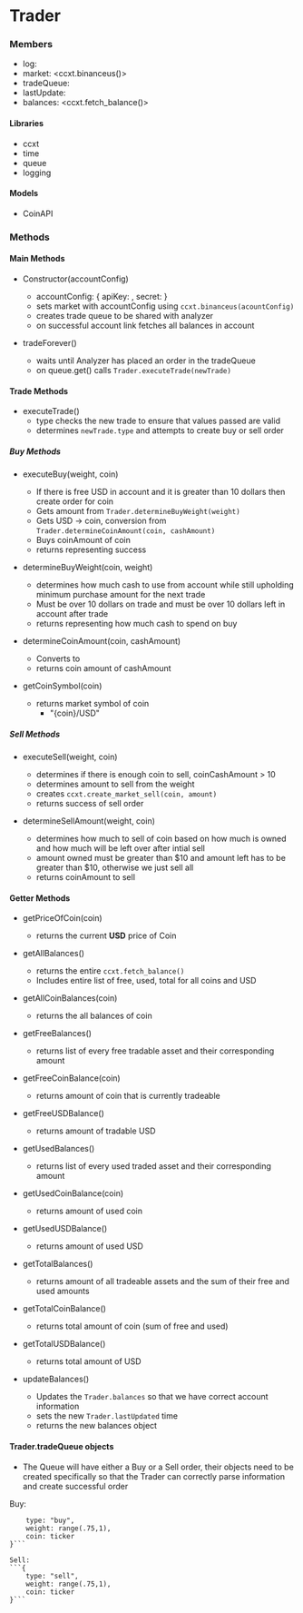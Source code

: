 <!--
    File: Trader.md
    Creator: Ernest M Duckworth IV
    Created: Tuesday Apr 19 2022 at 12:42:20 AM
    For: CryptoBot
    Description: This is the Design and Documentation file for Trader
--->
# Trader

### Members

- log: <logger>
- market: <ccxt.binanceus()>
- tradeQueue: <queue>
- lastUpdate: <timeStamp>
- balances: <ccxt.fetch_balance()>

#### Libraries

- ccxt
- time
- queue
- logging

#### Models

- CoinAPI

### Methods

#### Main Methods

- Constructor(accountConfig)
  - accountConfig: { apiKey: <apiKey>, secret: <secretKey>}
  - sets market with accountConfig using `ccxt.binanceus(acountConfig)`
  - creates trade queue to be shared with analyzer
  - on successful account link fetches all balances in account

- tradeForever()
  - waits until Analyzer has placed an order in the tradeQueue
  - on queue.get() calls `Trader.executeTrade(newTrade)`

#### Trade Methods
- executeTrade()
  - type checks the new trade to ensure that values passed are valid
  - determines `newTrade.type` and attempts to create buy or sell order

##### Buy Methods

- executeBuy(weight, coin)
  - If there is free USD in account and it is greater than 10 dollars then create order for coin
  - Gets amount from `Trader.determineBuyWeight(weight)`
  - Gets USD -> coin, conversion from `Trader.determineCoinAmount(coin, cashAmount)`
  - Buys coinAmount of coin
  - returns <boolean> representing success

- determineBuyWeight(coin, weight)
  - determines how much cash to use from account while still upholding minimum purchase amount for the next trade
  - Must be over 10 dollars on trade and must be over 10 dollars left in account after trade
  - returns <float> representing how much cash to spend on buy

- determineCoinAmount(coin, cashAmount)
  - Converts <cashAmount> to <coinAmount>
  - returns coin amount of cashAmount

- getCoinSymbol(coin)
  - returns market symbol of coin
    - "{coin}/USD"

##### Sell Methods

- executeSell(weight, coin)
  - determines if there is enough coin to sell, coinCashAmount > 10
  - determines amount to sell from the weight 
  - creates `ccxt.create_market_sell(coin, amount)`
  - returns success of sell order

- determineSellAmount(weight, coin)
  - determines how much to sell of coin based on how much is owned and how much will be left over after intial sell
  - amount owned must be greater than $10 and amount left has to be greater than $10, otherwise we just sell all
  - returns coinAmount to sell


#### Getter Methods
- getPriceOfCoin(coin)
  - returns the current **USD** price of Coin

- getAllBalances()
  - returns the entire `ccxt.fetch_balance()` 
  - Includes entire list of free, used, total for all coins and USD

- getAllCoinBalances(coin)
  - returns the all balances of coin

- getFreeBalances()
  - returns list of every free tradable asset and their corresponding amount

- getFreeCoinBalance(coin)
  - returns amount of coin that is currently tradeable

- getFreeUSDBalance()
  - returns amount of tradable USD

- getUsedBalances()
  - returns list of every used traded asset and their corresponding amount

- getUsedCoinBalance(coin)
  - returns amount of used coin

- getUsedUSDBalance()
  - returns amount of used USD

- getTotalBalances()
  - returns amount of all tradeable assets and the sum of their free and used amounts 

- getTotalCoinBalance()
  - returns total amount of coin (sum of free and used)

- getTotalUSDBalance()
  - returns total amount of USD

- updateBalances()
  - Updates the `Trader.balances` so that we have correct account information
  - sets the new `Trader.lastUpdated` time
  - returns the new balances object

#### Trader.tradeQueue objects

- The Queue will have either a Buy or a Sell order, their objects need to be created specifically so that the Trader can correctly parse information and create successful order

Buy:
```{
    type: "buy",
    weight: range(.75,1),
    coin: ticker
}```

Sell:
```{
    type: "sell",
    weight: range(.75,1),
    coin: ticker
}```
